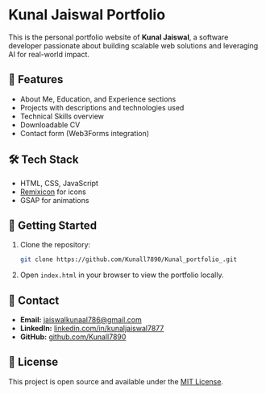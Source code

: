 # Kunal Jaiswal Portfolio

This is the personal portfolio website of **Kunal Jaiswal**, a software developer passionate about building scalable web solutions and leveraging AI for real-world impact.

## 🚀 Features
- About Me, Education, and Experience sections
- Projects with descriptions and technologies used
- Technical Skills overview
- Downloadable CV
- Contact form (Web3Forms integration)

## 🛠️ Tech Stack
- HTML, CSS, JavaScript
- [Remixicon](https://remixicon.com/) for icons
- GSAP for animations

## 📂 Getting Started
1. Clone the repository:
   ```bash
   git clone https://github.com/Kunall7890/Kunal_portfolio_.git
   ```
2. Open `index.html` in your browser to view the portfolio locally.

## 📧 Contact
- **Email:** jaiswalkunaal786@gmail.com
- **LinkedIn:** [linkedin.com/in/kunaljaiswal7877](https://linkedin.com/in/kunaljaiswal7877)
- **GitHub:** [github.com/Kunall7890](https://github.com/Kunall7890)

## 📄 License
This project is open source and available under the [MIT License](LICENSE). 